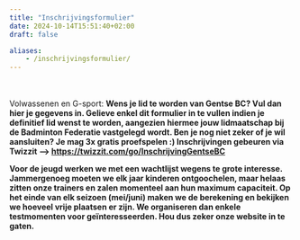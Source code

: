 ```yaml
---
title: "Inschrijvingsformulier"
date: 2024-10-14T15:51:40+02:00
draft: false

aliases:
    - /inschrijvingsformulier/  
---
```




   <br /> <br />Volwassenen en G-sport: 
   <b>Wens je lid te worden van Gentse BC? Vul dan hier je gegevens in.
Gelieve enkel dit formulier in te vullen indien je definitief lid wenst te worden, aangezien hiermee jouw lidmaatschap bij de Badminton Federatie vastgelegd wordt. 
Ben je nog niet zeker of je wil aansluiten?  Je mag 3x gratis proefspelen :)
Inschrijvingen gebeuren via Twizzit --> https://twizzit.com/go/InschrijvingGentseBC
<p><p>

<p> Voor de jeugd werken we met een wachtlijst wegens te grote interesse. Jammergenoeg moeten we elk jaar kinderen ontgoochelen, maar helaas zitten onze trainers en zalen momenteel aan hun maximum capaciteit. Op het einde van elk seizoen (mei/juni) maken we de berekening en bekijken we hoeveel vrije plaatsen er zijn. We organiseren dan enkele testmomenten voor geïnteresseerden. Hou dus zeker onze website in te gaten. 

